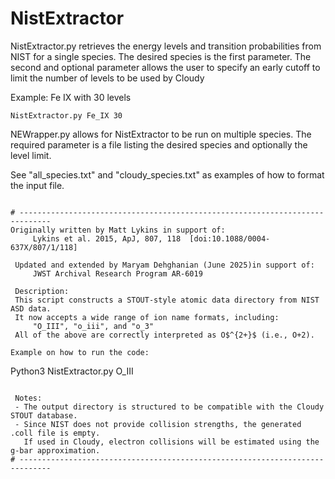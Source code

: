 NistExtractor
=============
NistExtractor.py retrieves the energy levels and transition probabilities from NIST for a single species. 
The desired species is the first parameter.
The second and optional parameter allows the user to specify an early cutoff to limit the number of levels to be used by Cloudy



Example: Fe IX  with 30 levels

```
NistExtractor.py Fe_IX 30
```

NEWrapper.py allows for NistExtractor to be run on multiple species.
The required parameter is a file listing the desired species and optionally the level limit.

See "all_species.txt" and "cloudy_species.txt" as examples of how to format the input file.

```

# -----------------------------------------------------------------------------
Originally written by Matt Lykins in support of:
     Lykins et al. 2015, ApJ, 807, 118  [doi:10.1088/0004-637X/807/1/118]

 Updated and extended by Maryam Dehghanian (June 2025)in support of:
     JWST Archival Research Program AR-6019

 Description:
 This script constructs a STOUT-style atomic data directory from NIST ASD data.
 It now accepts a wide range of ion name formats, including:
     "O_III", "o_iii", and "o_3"
 All of the above are correctly interpreted as O$^{2+}$ (i.e., O+2).

Example on how to run the code:

```
Python3 NistExtractor.py O_III
```

 Notes:
 - The output directory is structured to be compatible with the Cloudy STOUT database.
 - Since NIST does not provide collision strengths, the generated .coll file is empty.
   If used in Cloudy, electron collisions will be estimated using the g-bar approximation.
# -----------------------------------------------------------------------------
